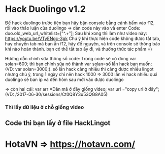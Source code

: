 # Hack Duolingo v1.2
Để hack duolingo trước tiện bạn hãy bận console bằng cánh bấm vào f12, rồi vào thảo luận của duolingo => dán code này vào và enter
Code: duo.old_web_url_whitelist=["^.+"];
Sau khi xong thì làm như video này: https://youtu.be/VTyENgc-3gk
Chú ý khi thực hiện code không được tắt tab, hay chuyển tab mà bạn ấn f12, hãy để nguyên, và trên console sẽ thông báo khi nào hoàn thành.
bạn có thể tắt tab ấy đi, và thưởng thức tác phẩm =)

Hướng dẫn chỉnh sửa thông số code:
Trong code sẽ có dòng var solan=600; thì bạn chỉnh sửa nó thành var solan=số lần hack bạn muốn; (VD: var solan=3000;). số lần hack càng
nhiều thì càng được nhiều lingot nhưng chú ý, trong 1 ngày chỉ nên hack 1000 => 3000 lần vì hack nhiều quá duolingo sẽ ban ip và đến hôm
sau mới vào được duolingo

=> còn hai cái:
var arr =Dãn mã ở đây giống video; 
var url ="copy url ở đây"; (VD: /2017-06-30/sessions/Ct0Q8Y3u53QG8A05) 

### Thì lấy dữ liệu ở chỗ giống video

## Code thì bạn lấy ở file HackLingot

# HotaVN => https://hotavn.com/
